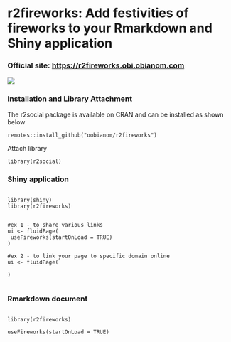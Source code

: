 # r2fireworks: Add festivities of fireworks to your Rmarkdown and Shiny application

### Official site: https://r2fireworks.obi.obianom.com

![](https://r2fireworks.obi.obianom.com/r2fireworks_out.gif)

### Installation and Library Attachment

The r2social package is available on CRAN and can be installed as shown below

`remotes::install_github("oobianom/r2fireworks")`

Attach library 

`library(r2social)`


### Shiny application

```{r}

library(shiny)
library(r2fireworks)


#ex 1 - to share various links
ui <- fluidPage(
 useFireworks(startOnLoad = TRUE)
)

#ex 2 - to link your page to specific domain online
ui <- fluidPage(
  
)


```

### Rmarkdown document

```{r}

library(r2fireworks)

useFireworks(startOnLoad = TRUE)



```
